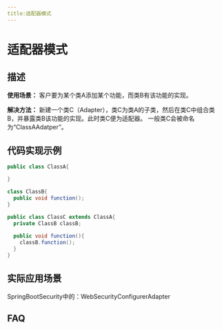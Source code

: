 ```yaml
---
title:适配器模式
---
```


# 适配器模式

## 描述
**使用场景：**
客户要为某个类A添加某个功能，而类B有该功能的实现。

**解决方法：**
新建一个类C（Adapter），类C为类A的子类，然后在类C中组合类B，并暴露类B该功能的实现。此时类C便为适配器。
一般类C会被命名为“ClassAAdatper”。


## 代码实现示例
```java
public class ClassA{

}

class ClassB{
  public void function();
}

public class ClassC extends ClassA{
  private ClassB classB;
  
  public void function(){
    classB.function();
  }
}
```
## 实际应用场景
SpringBootSecurity中的：WebSecurityConfigurerAdapter
## FAQ